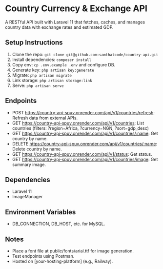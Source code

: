 # Country Currency & Exchange API

A RESTful API built with Laravel 11 that fetches, caches, and manages country data with exchange rates and estimated GDP.

## Setup Instructions

1. Clone the repo: `git clone git@github.com:samthatcode/country-api.git`
2. Install dependencies: `composer install`
3. Copy env: `cp .env.example .env` and configure DB.
4. Generate key: `php artisan key:generate`
5. Migrate: `php artisan migrate`
6. Link storage: `php artisan storage:link`
7. Serve: `php artisan serve`

## Endpoints

-   POST https://country-api-spuv.onrender.com/api/v1/countries/refresh: Refresh data from external APIs.
-   GET https://country-api-spuv.onrender.com/api/v1/countries: List countries (filters: ?region=Africa, ?currency=NGN, ?sort=gdp_desc)
-   GET https://country-api-spuv.onrender.com/api/v1/countries/:name: Get country by name.
-   DELETE https://country-api-spuv.onrender.com/api/v1/countries/:name: Delete country by name.
-   GET https://country-api-spuv.onrender.com/api/v1/status: Get status.
-   GET https://country-api-spuv.onrender.com/api/v1/countries/image: Get summary image.

## Dependencies

-   Laravel 11
-   ImageManager

## Environment Variables

-   DB_CONNECTION, DB_HOST, etc. for MySQL.

## Notes

-   Place a font file at public/fonts/arial.ttf for image generation.
-   Test endpoints using Postman.
-   Hosted on [your-hosting-platform] (e.g., Railway).
